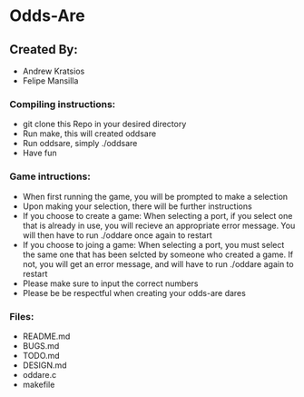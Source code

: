 # Odds-Are

## Created By:

* Andrew Kratsios
* Felipe Mansilla

### Compiling instructions:

- git clone this Repo in your desired directory
- Run make, this will created oddsare
- Run oddsare, simply ./oddsare
- Have fun

### Game intructions:

- When first running the game, you will be prompted to make a selection
- Upon making your selection, there will be further instructions
- If you choose to create a game: When selecting a port, if you select one that is already in use, you will recieve an appropriate error message. You will then have to run ./oddare once again to restart
- If you choose to joing a game: When selecting a port, you must select the same one that has been selcted by someone who created a game. If not, you will get an error message, and will have to run ./oddare again to restart
- Please make sure to input the correct numbers
- Please be be respectful when creating your odds-are dares

### Files:

- README.md
- BUGS.md
- TODO.md
- DESIGN.md
- oddare.c
- makefile
